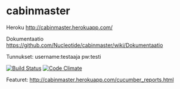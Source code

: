 cabinmaster
===========

Heroku
http://cabinmaster.herokuapp.com/

Dokumentaatio
https://github.com/Nucleotide/cabinmaster/wiki/Dokumentaatio

Tunnukset:
username:testaaja
pw:testi

[![Build Status](https://travis-ci.org/Nucleotide/cabinmaster.png)](https://travis-ci.org/Nucleotide/cabinmaster)
[![Code Climate](https://codeclimate.com/github/Nucleotide/cabinmaster.png)](https://codeclimate.com/github/Nucleotide/cabinmaster)

Featuret:
http://cabinmaster.herokuapp.com/cucumber_reports.html
